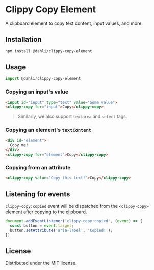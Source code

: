 # Clippy Copy Element

A clipboard element to copy text content, input values, and more.

## Installation

```bash
npm install @dahli/clippy-copy-element
```

## Usage

```js
import @dahli/clippy-copy-element
```

### Copying an input's value
```html
<input id="input" type="text" value="Some value">
<clippy-copy for="input">Copy</clippy-copy>
```
> Similarly, we also support `textarea` and `select` tags.

### Copying an element's `textContent`
```html
<div id="element">
  Copy me!
</div>
<clippy-copy for="element">Copy</clippy-copy>
```

### Copying from an attribute
```html
<clippy-copy value="Copy this text!">Copy</clippy-copy>
```

## Listening for events

`clippy-copy:copied` event will be dispatched from the `<clippy-copy>` element after copying to the clipboard.

```js
document.addEventListener('clippy-copy:copied', (event) => {
  const button = event.target;
  button.setAttribute('aria-label', 'Copied!');
})
```

## License
Distributed under the MIT license.
